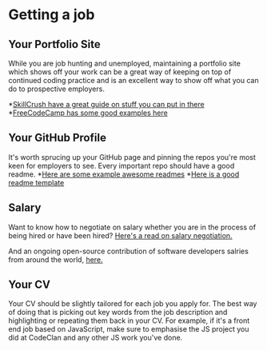 # Getting a job

## Your Portfolio Site

While you are job hunting and unemployed, maintaining a portfolio site which shows off your work can be a great way of keeping on top of continued coding practice and is an excellent way to show off what you can do to prospective employers.

*[SkillCrush have a great guide on stuff you can put in there](https://skillcrush.com/2016/09/12/beginner-portfolio-guide/)
*[FreeCodeCamp has some good examples here](https://medium.freecodecamp.org/15-web-developer-portfolios-to-inspire-you-137fb1743cae)

## Your GitHub Profile

It's worth sprucing up your GitHub page and pinning the repos you're most keen for employers to see. Every important repo should have a good readme.
*[Here are some example awesome readmes](https://github.com/matiassingers/awesome-readme)
*[Here is a good readme template](https://gist.github.com/PurpleBooth/109311bb0361f32d87a2)

## Salary

Want to know how to negotiate on salary whether you are in the process of being hired or have been hired? [Here's a read on salary negotiation.](https://www.kalzumeus.com/2012/01/23/salary-negotiation/)

And an ongoing open-source contribution of software developers salries from around the world, [here.](https://docs.google.com/spreadsheets/u/1/d/1pY64JMN8UnwEy4mIP4_gr4BhOAa6Il6o3CqA_j0wRdI/edit#gid=1922656675)

## Your CV

Your CV should be slightly tailored for each job you apply for. The best way of doing that is picking out key words from the job description and highlighting or repeating them back in your CV. For example, if it's a front end job based on JavaScript, make sure to emphasise the JS project you did at CodeClan and any other JS work you've done.

